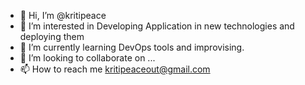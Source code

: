 - 👋 Hi, I’m @kritipeace
- 👀 I’m interested in Developing Application in new technologies and deploying them
- 🌱 I’m currently learning DevOps tools and improvising.
- 💞️ I’m looking to collaborate on ...
- 📫 How to reach me kritipeaceout@gmail.com

<!---
kritipeace/kritipeace is a ✨ special ✨ repository because its `README.md` (this file) appears on your GitHub profile.
You can click the Preview link to take a look at your changes.
--->
